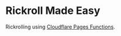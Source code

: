 # Rickroll Made Easy

Rickrolling using [Cloudflare Pages Functions](https://pages.cloudflare.com).
